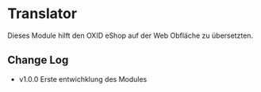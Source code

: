 Translator
==========

Dieses Module hilft den OXID eShop auf der Web Obfläche zu übersetzten.

Change Log
----------
 - v1.0.0 Erste entwichklung des Modules

